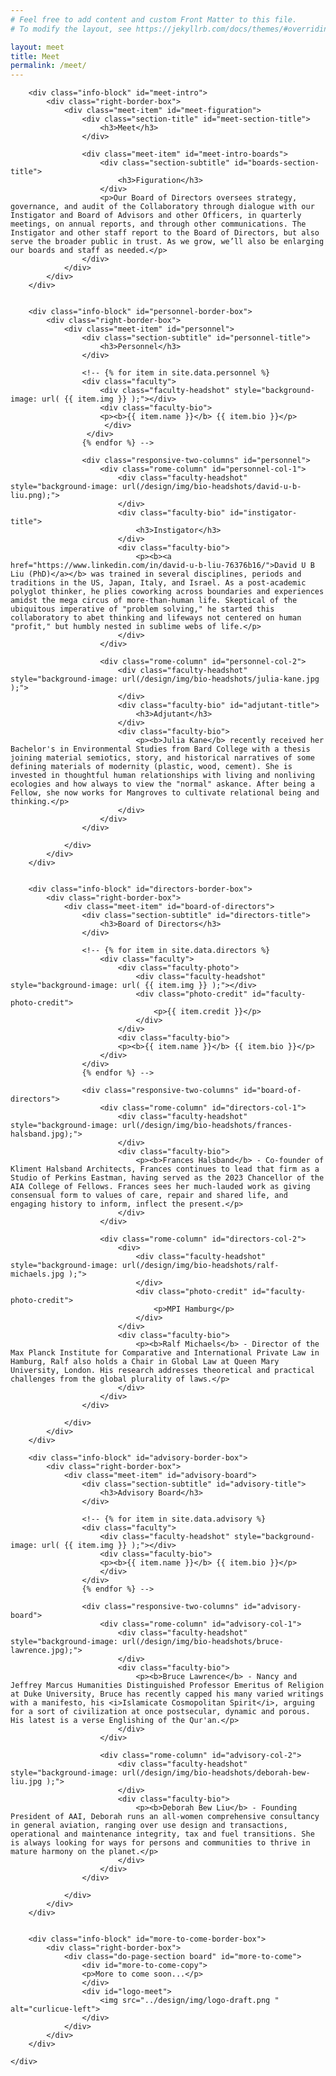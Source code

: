 ```yaml
---
# Feel free to add content and custom Front Matter to this file.
# To modify the layout, see https://jekyllrb.com/docs/themes/#overriding-theme-defaults

layout: meet
title: Meet
permalink: /meet/
---
```


<head>
    <meta charset="UTF-8" />
    <meta name="viewport" content="width=device-width">
    <link rel="stylesheet" type="text/css" href="../css/readmore-styles.css" />
</head>

<body id="meet-body">
    <div id="wrapper">

        <div class="info-block" id="meet-intro">
            <div class="right-border-box">
                <div class="meet-item" id="meet-figuration">  
                    <div class="section-title" id="meet-section-title">
                        <h3>Meet</h3>
                    </div>

                    <div class="meet-item" id="meet-intro-boards">
                        <div class="section-subtitle" id="boards-section-title">
                            <h3>Figuration</h3>
                        </div>
                        <p>Our Board of Directors oversees strategy, governance, and audit of the Collaboratory through dialogue with our Instigator and Board of Advisors and other Officers, in quarterly meetings, on annual reports, and through other communications. The Instigator and other staff report to the Board of Directors, but also serve the broader public in trust. As we grow, we’ll also be enlarging our boards and staff as needed.</p>
                    </div>
                </div>
            </div>
        </div>
        

        <div class="info-block" id="personnel-border-box">
            <div class="right-border-box">
                <div class="meet-item" id="personnel">
                    <div class="section-subtitle" id="personnel-title">
                        <h3>Personnel</h3>
                    </div>

<!-- comment this back in and comment out responsive-two-colymns to get back to 1-column layout -->
                    <!-- {% for item in site.data.personnel %}
                    <div class="faculty">
                        <div class="faculty-headshot" style="background-image: url( {{ item.img }} );"></div>
                        <div class="faculty-bio">
                        <p><b>{{ item.name }}</b> {{ item.bio }}</p>
                         </div>
                     </div>
                    {% endfor %} -->

                    <div class="responsive-two-columns" id="personnel">
                        <div class="rome-column" id="personnel-col-1">
                            <div class="faculty-headshot" style="background-image: url(/design/img/bio-headshots/david-u-b-liu.png);">
                            </div>
                            <div class="faculty-bio" id="instigator-title">
                                <h3>Instigator</h3>
                            </div>
                            <div class="faculty-bio">
                                <p><b><a href="https://www.linkedin.com/in/david-u-b-liu-76376b16/">David U B Liu (PhD)</a></b> was trained in several disciplines, periods and traditions in the US, Japan, Italy, and Israel. As a post-academic polyglot thinker, he plies coworking across boundaries and experiences amidst the mega circus of more-than-human life. Skeptical of the ubiquitous imperative of "problem solving," he started this collaboratory to abet thinking and lifeways not centered on human "profit," but humbly nested in sublime webs of life.</p>
                            </div>
                        </div>

                        <div class="rome-column" id="personnel-col-2">
                            <div class="faculty-headshot" style="background-image: url(/design/img/bio-headshots/julia-kane.jpg );">
                            </div>
                            <div class="faculty-bio" id="adjutant-title">
                                <h3>Adjutant</h3>
                            </div>
                            <div class="faculty-bio">
                                <p><b>Julia Kane</b> recently received her Bachelor's in Environmental Studies from Bard College with a thesis joining material semiotics, story, and historical narratives of some defining materials of modernity (plastic, wood, cement). She is invested in thoughtful human relationships with living and nonliving ecologies and how always to view the "normal" askance. After being a Fellow, she now works for Mangroves to cultivate relational being and thinking.</p>
                            </div>
                        </div>
                    </div>

                </div>
            </div>
        </div>


        <div class="info-block" id="directors-border-box">
            <div class="right-border-box">
                <div class="meet-item" id="board-of-directors">
                    <div class="section-subtitle" id="directors-title">
                        <h3>Board of Directors</h3>
                    </div>

<!-- comment this back in and comment out responsive-two-colymns to get back to 1-column layout -->
                    <!-- {% for item in site.data.directors %}
                        <div class="faculty">
                            <div class="faculty-photo">
                                <div class="faculty-headshot" style="background-image: url( {{ item.img }} );"></div>
                                <div class="photo-credit" id="faculty-photo-credit">
                                    <p>{{ item.credit }}</p>
                                </div>
                            </div>
                            <div class="faculty-bio">
                            <p><b>{{ item.name }}</b> {{ item.bio }}</p>
                        </div>
                    </div>
                    {% endfor %} -->

                    <div class="responsive-two-columns" id="board-of-directors">
                        <div class="rome-column" id="directors-col-1">
                            <div class="faculty-headshot" style="background-image: url(/design/img/bio-headshots/frances-halsband.jpg);">
                            </div>
                            <div class="faculty-bio">
                                <p><b>Frances Halsband</b> - Co-founder of Kliment Halsband Architects, Frances continues to lead that firm as a Studio of Perkins Eastman, having served as the 2023 Chancellor of the AIA College of Fellows. Frances sees her much-lauded work as giving consensual form to values of care, repair and shared life, and engaging history to inform, inflect the present.</p>
                            </div>
                        </div>

                        <div class="rome-column" id="directors-col-2">
                            <div>
                                <div class="faculty-headshot" style="background-image: url(/design/img/bio-headshots/ralf-michaels.jpg );">
                                </div>
                                <div class="photo-credit" id="faculty-photo-credit">
                                    <p>MPI Hamburg</p>
                                </div>
                            </div>
                            <div class="faculty-bio">
                                <p><b>Ralf Michaels</b> - Director of the Max Planck Institute for Comparative and International Private Law in Hamburg, Ralf also holds a Chair in Global Law at Queen Mary University, London. His research addresses theoretical and practical challenges from the global plurality of laws.</p>
                            </div>
                        </div>
                    </div>

                </div>
            </div>
        </div>

        <div class="info-block" id="advisory-border-box">
            <div class="right-border-box">
                <div class="meet-item" id="advisory-board">
                    <div class="section-subtitle" id="advisory-title">
                        <h3>Advisory Board</h3>
                    </div>

<!-- comment this back in and comment out responsive-two-colymns to get back to 1-column layout -->
                    <!-- {% for item in site.data.advisory %}
                    <div class="faculty">
                        <div class="faculty-headshot" style="background-image: url( {{ item.img }} );"></div>
                        <div class="faculty-bio">
                        <p><b>{{ item.name }}</b> {{ item.bio }}</p>
                        </div>
                    </div>
                    {% endfor %} -->

                    <div class="responsive-two-columns" id="advisory-board">
                        <div class="rome-column" id="advisory-col-1">
                            <div class="faculty-headshot" style="background-image: url(/design/img/bio-headshots/bruce-lawrence.jpg);">
                            </div>
                            <div class="faculty-bio">
                                <p><b>Bruce Lawrence</b> - Nancy and Jeffrey Marcus Humanities Distinguished Professor Emeritus of Religion at Duke University, Bruce has recently capped his many varied writings with a manifesto, his <i>Islamicate Cosmopolitan Spirit</i>, arguing for a sort of civilization at once postsecular, dynamic and porous. His latest is a verse Englishing of the Qur'an.</p>
                            </div>
                        </div>

                        <div class="rome-column" id="advisory-col-2">
                            <div class="faculty-headshot" style="background-image: url(/design/img/bio-headshots/deborah-bew-liu.jpg );">
                            </div>
                            <div class="faculty-bio">
                                <p><b>Deborah Bew Liu</b> - Founding President of AAI, Deborah runs an all-women comprehensive consultancy in general aviation, ranging over use design and transactions, operational and maintenance integrity, tax and fuel transitions. She is always looking for ways for persons and communities to thrive in mature harmony on the planet.</p>
                            </div>
                        </div>
                    </div>
                    
                </div>
            </div>
        </div>


        <div class="info-block" id="more-to-come-border-box">
            <div class="right-border-box">
                <div class="do-page-section board" id="more-to-come">
                    <div id="more-to-come-copy">
                    <p>More to come soon...</p>
                    </div>
                    <div id="logo-meet">
                        <img src="../design/img/logo-draft.png " alt="curlicue-left">
                    </div>
                </div>
            </div>
        </div>

    </div>
</body>